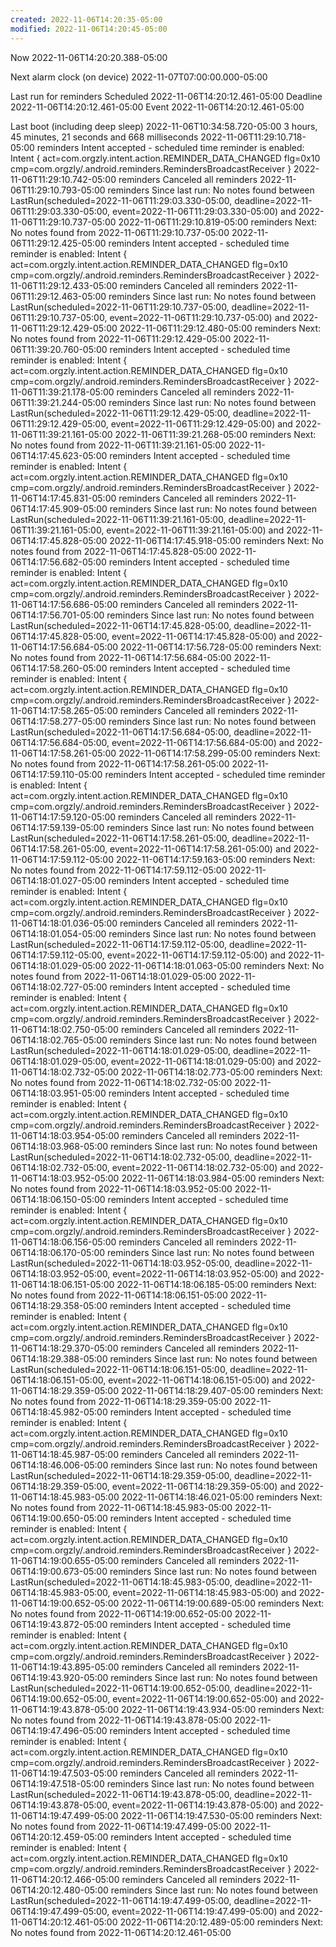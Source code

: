 ```yaml
---
created: 2022-11-06T14:20:35-05:00
modified: 2022-11-06T14:20:45-05:00
---
```


Now
2022-11-06T14:20:20.388-05:00

Next alarm clock (on device)
2022-11-07T07:00:00.000-05:00

Last run for reminders
Scheduled
2022-11-06T14:20:12.461-05:00
Deadline
2022-11-06T14:20:12.461-05:00
Event
2022-11-06T14:20:12.461-05:00

Last boot (including deep sleep)
2022-11-06T10:34:58.720-05:00
3 hours, 45 minutes, 21 seconds and 668 milliseconds
2022-11-06T11:29:10.718-05:00 reminders Intent accepted - scheduled time reminder is enabled: Intent { act=com.orgzly.intent.action.REMINDER_DATA_CHANGED flg=0x10 cmp=com.orgzly/.android.reminders.RemindersBroadcastReceiver }
2022-11-06T11:29:10.742-05:00 reminders Canceled all reminders
2022-11-06T11:29:10.793-05:00 reminders Since last run: No notes found between LastRun(scheduled=2022-11-06T11:29:03.330-05:00, deadline=2022-11-06T11:29:03.330-05:00, event=2022-11-06T11:29:03.330-05:00) and 2022-11-06T11:29:10.737-05:00
2022-11-06T11:29:10.819-05:00 reminders Next: No notes found from 2022-11-06T11:29:10.737-05:00
2022-11-06T11:29:12.425-05:00 reminders Intent accepted - scheduled time reminder is enabled: Intent { act=com.orgzly.intent.action.REMINDER_DATA_CHANGED flg=0x10 cmp=com.orgzly/.android.reminders.RemindersBroadcastReceiver }
2022-11-06T11:29:12.433-05:00 reminders Canceled all reminders
2022-11-06T11:29:12.463-05:00 reminders Since last run: No notes found between LastRun(scheduled=2022-11-06T11:29:10.737-05:00, deadline=2022-11-06T11:29:10.737-05:00, event=2022-11-06T11:29:10.737-05:00) and 2022-11-06T11:29:12.429-05:00
2022-11-06T11:29:12.480-05:00 reminders Next: No notes found from 2022-11-06T11:29:12.429-05:00
2022-11-06T11:39:20.760-05:00 reminders Intent accepted - scheduled time reminder is enabled: Intent { act=com.orgzly.intent.action.REMINDER_DATA_CHANGED flg=0x10 cmp=com.orgzly/.android.reminders.RemindersBroadcastReceiver }
2022-11-06T11:39:21.178-05:00 reminders Canceled all reminders
2022-11-06T11:39:21.244-05:00 reminders Since last run: No notes found between LastRun(scheduled=2022-11-06T11:29:12.429-05:00, deadline=2022-11-06T11:29:12.429-05:00, event=2022-11-06T11:29:12.429-05:00) and 2022-11-06T11:39:21.161-05:00
2022-11-06T11:39:21.268-05:00 reminders Next: No notes found from 2022-11-06T11:39:21.161-05:00
2022-11-06T14:17:45.623-05:00 reminders Intent accepted - scheduled time reminder is enabled: Intent { act=com.orgzly.intent.action.REMINDER_DATA_CHANGED flg=0x10 cmp=com.orgzly/.android.reminders.RemindersBroadcastReceiver }
2022-11-06T14:17:45.831-05:00 reminders Canceled all reminders
2022-11-06T14:17:45.909-05:00 reminders Since last run: No notes found between LastRun(scheduled=2022-11-06T11:39:21.161-05:00, deadline=2022-11-06T11:39:21.161-05:00, event=2022-11-06T11:39:21.161-05:00) and 2022-11-06T14:17:45.828-05:00
2022-11-06T14:17:45.918-05:00 reminders Next: No notes found from 2022-11-06T14:17:45.828-05:00
2022-11-06T14:17:56.682-05:00 reminders Intent accepted - scheduled time reminder is enabled: Intent { act=com.orgzly.intent.action.REMINDER_DATA_CHANGED flg=0x10 cmp=com.orgzly/.android.reminders.RemindersBroadcastReceiver }
2022-11-06T14:17:56.686-05:00 reminders Canceled all reminders
2022-11-06T14:17:56.701-05:00 reminders Since last run: No notes found between LastRun(scheduled=2022-11-06T14:17:45.828-05:00, deadline=2022-11-06T14:17:45.828-05:00, event=2022-11-06T14:17:45.828-05:00) and 2022-11-06T14:17:56.684-05:00
2022-11-06T14:17:56.728-05:00 reminders Next: No notes found from 2022-11-06T14:17:56.684-05:00
2022-11-06T14:17:58.260-05:00 reminders Intent accepted - scheduled time reminder is enabled: Intent { act=com.orgzly.intent.action.REMINDER_DATA_CHANGED flg=0x10 cmp=com.orgzly/.android.reminders.RemindersBroadcastReceiver }
2022-11-06T14:17:58.265-05:00 reminders Canceled all reminders
2022-11-06T14:17:58.277-05:00 reminders Since last run: No notes found between LastRun(scheduled=2022-11-06T14:17:56.684-05:00, deadline=2022-11-06T14:17:56.684-05:00, event=2022-11-06T14:17:56.684-05:00) and 2022-11-06T14:17:58.261-05:00
2022-11-06T14:17:58.299-05:00 reminders Next: No notes found from 2022-11-06T14:17:58.261-05:00
2022-11-06T14:17:59.110-05:00 reminders Intent accepted - scheduled time reminder is enabled: Intent { act=com.orgzly.intent.action.REMINDER_DATA_CHANGED flg=0x10 cmp=com.orgzly/.android.reminders.RemindersBroadcastReceiver }
2022-11-06T14:17:59.120-05:00 reminders Canceled all reminders
2022-11-06T14:17:59.139-05:00 reminders Since last run: No notes found between LastRun(scheduled=2022-11-06T14:17:58.261-05:00, deadline=2022-11-06T14:17:58.261-05:00, event=2022-11-06T14:17:58.261-05:00) and 2022-11-06T14:17:59.112-05:00
2022-11-06T14:17:59.163-05:00 reminders Next: No notes found from 2022-11-06T14:17:59.112-05:00
2022-11-06T14:18:01.027-05:00 reminders Intent accepted - scheduled time reminder is enabled: Intent { act=com.orgzly.intent.action.REMINDER_DATA_CHANGED flg=0x10 cmp=com.orgzly/.android.reminders.RemindersBroadcastReceiver }
2022-11-06T14:18:01.036-05:00 reminders Canceled all reminders
2022-11-06T14:18:01.054-05:00 reminders Since last run: No notes found between LastRun(scheduled=2022-11-06T14:17:59.112-05:00, deadline=2022-11-06T14:17:59.112-05:00, event=2022-11-06T14:17:59.112-05:00) and 2022-11-06T14:18:01.029-05:00
2022-11-06T14:18:01.063-05:00 reminders Next: No notes found from 2022-11-06T14:18:01.029-05:00
2022-11-06T14:18:02.727-05:00 reminders Intent accepted - scheduled time reminder is enabled: Intent { act=com.orgzly.intent.action.REMINDER_DATA_CHANGED flg=0x10 cmp=com.orgzly/.android.reminders.RemindersBroadcastReceiver }
2022-11-06T14:18:02.750-05:00 reminders Canceled all reminders
2022-11-06T14:18:02.765-05:00 reminders Since last run: No notes found between LastRun(scheduled=2022-11-06T14:18:01.029-05:00, deadline=2022-11-06T14:18:01.029-05:00, event=2022-11-06T14:18:01.029-05:00) and 2022-11-06T14:18:02.732-05:00
2022-11-06T14:18:02.773-05:00 reminders Next: No notes found from 2022-11-06T14:18:02.732-05:00
2022-11-06T14:18:03.951-05:00 reminders Intent accepted - scheduled time reminder is enabled: Intent { act=com.orgzly.intent.action.REMINDER_DATA_CHANGED flg=0x10 cmp=com.orgzly/.android.reminders.RemindersBroadcastReceiver }
2022-11-06T14:18:03.954-05:00 reminders Canceled all reminders
2022-11-06T14:18:03.968-05:00 reminders Since last run: No notes found between LastRun(scheduled=2022-11-06T14:18:02.732-05:00, deadline=2022-11-06T14:18:02.732-05:00, event=2022-11-06T14:18:02.732-05:00) and 2022-11-06T14:18:03.952-05:00
2022-11-06T14:18:03.984-05:00 reminders Next: No notes found from 2022-11-06T14:18:03.952-05:00
2022-11-06T14:18:06.150-05:00 reminders Intent accepted - scheduled time reminder is enabled: Intent { act=com.orgzly.intent.action.REMINDER_DATA_CHANGED flg=0x10 cmp=com.orgzly/.android.reminders.RemindersBroadcastReceiver }
2022-11-06T14:18:06.156-05:00 reminders Canceled all reminders
2022-11-06T14:18:06.170-05:00 reminders Since last run: No notes found between LastRun(scheduled=2022-11-06T14:18:03.952-05:00, deadline=2022-11-06T14:18:03.952-05:00, event=2022-11-06T14:18:03.952-05:00) and 2022-11-06T14:18:06.151-05:00
2022-11-06T14:18:06.185-05:00 reminders Next: No notes found from 2022-11-06T14:18:06.151-05:00
2022-11-06T14:18:29.358-05:00 reminders Intent accepted - scheduled time reminder is enabled: Intent { act=com.orgzly.intent.action.REMINDER_DATA_CHANGED flg=0x10 cmp=com.orgzly/.android.reminders.RemindersBroadcastReceiver }
2022-11-06T14:18:29.370-05:00 reminders Canceled all reminders
2022-11-06T14:18:29.388-05:00 reminders Since last run: No notes found between LastRun(scheduled=2022-11-06T14:18:06.151-05:00, deadline=2022-11-06T14:18:06.151-05:00, event=2022-11-06T14:18:06.151-05:00) and 2022-11-06T14:18:29.359-05:00
2022-11-06T14:18:29.407-05:00 reminders Next: No notes found from 2022-11-06T14:18:29.359-05:00
2022-11-06T14:18:45.982-05:00 reminders Intent accepted - scheduled time reminder is enabled: Intent { act=com.orgzly.intent.action.REMINDER_DATA_CHANGED flg=0x10 cmp=com.orgzly/.android.reminders.RemindersBroadcastReceiver }
2022-11-06T14:18:45.987-05:00 reminders Canceled all reminders
2022-11-06T14:18:46.006-05:00 reminders Since last run: No notes found between LastRun(scheduled=2022-11-06T14:18:29.359-05:00, deadline=2022-11-06T14:18:29.359-05:00, event=2022-11-06T14:18:29.359-05:00) and 2022-11-06T14:18:45.983-05:00
2022-11-06T14:18:46.021-05:00 reminders Next: No notes found from 2022-11-06T14:18:45.983-05:00
2022-11-06T14:19:00.650-05:00 reminders Intent accepted - scheduled time reminder is enabled: Intent { act=com.orgzly.intent.action.REMINDER_DATA_CHANGED flg=0x10 cmp=com.orgzly/.android.reminders.RemindersBroadcastReceiver }
2022-11-06T14:19:00.655-05:00 reminders Canceled all reminders
2022-11-06T14:19:00.673-05:00 reminders Since last run: No notes found between LastRun(scheduled=2022-11-06T14:18:45.983-05:00, deadline=2022-11-06T14:18:45.983-05:00, event=2022-11-06T14:18:45.983-05:00) and 2022-11-06T14:19:00.652-05:00
2022-11-06T14:19:00.689-05:00 reminders Next: No notes found from 2022-11-06T14:19:00.652-05:00
2022-11-06T14:19:43.872-05:00 reminders Intent accepted - scheduled time reminder is enabled: Intent { act=com.orgzly.intent.action.REMINDER_DATA_CHANGED flg=0x10 cmp=com.orgzly/.android.reminders.RemindersBroadcastReceiver }
2022-11-06T14:19:43.895-05:00 reminders Canceled all reminders
2022-11-06T14:19:43.920-05:00 reminders Since last run: No notes found between LastRun(scheduled=2022-11-06T14:19:00.652-05:00, deadline=2022-11-06T14:19:00.652-05:00, event=2022-11-06T14:19:00.652-05:00) and 2022-11-06T14:19:43.878-05:00
2022-11-06T14:19:43.934-05:00 reminders Next: No notes found from 2022-11-06T14:19:43.878-05:00
2022-11-06T14:19:47.496-05:00 reminders Intent accepted - scheduled time reminder is enabled: Intent { act=com.orgzly.intent.action.REMINDER_DATA_CHANGED flg=0x10 cmp=com.orgzly/.android.reminders.RemindersBroadcastReceiver }
2022-11-06T14:19:47.503-05:00 reminders Canceled all reminders
2022-11-06T14:19:47.518-05:00 reminders Since last run: No notes found between LastRun(scheduled=2022-11-06T14:19:43.878-05:00, deadline=2022-11-06T14:19:43.878-05:00, event=2022-11-06T14:19:43.878-05:00) and 2022-11-06T14:19:47.499-05:00
2022-11-06T14:19:47.530-05:00 reminders Next: No notes found from 2022-11-06T14:19:47.499-05:00
2022-11-06T14:20:12.459-05:00 reminders Intent accepted - scheduled time reminder is enabled: Intent { act=com.orgzly.intent.action.REMINDER_DATA_CHANGED flg=0x10 cmp=com.orgzly/.android.reminders.RemindersBroadcastReceiver }
2022-11-06T14:20:12.466-05:00 reminders Canceled all reminders
2022-11-06T14:20:12.480-05:00 reminders Since last run: No notes found between LastRun(scheduled=2022-11-06T14:19:47.499-05:00, deadline=2022-11-06T14:19:47.499-05:00, event=2022-11-06T14:19:47.499-05:00) and 2022-11-06T14:20:12.461-05:00
2022-11-06T14:20:12.489-05:00 reminders Next: No notes found from 2022-11-06T14:20:12.461-05:00
